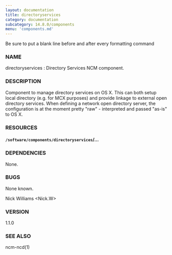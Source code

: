 ```yaml
---
layout: documentation
title: directoryservices
category: documentation
subcategory: 14.8.0/components
menu: 'components.md'
---
```

Be sure to put a blank line before and after every formatting command

### NAME

directoryservices : Directory Services NCM component.

### DESCRIPTION

Component to manage directory services on OS X. This can both setup local directory (e.g. for MCX purposes) and provide linkage to external open directory services. When defining a network open directory server, the configuration is at the moment pretty "raw" - interpreted and passed "as-is" to OS X.

### RESOURCES

#### `/software/components/directoryservices`/...

### DEPENDENCIES

None.

### BUGS

None known.

Nick Williams &lt;Nick.W&gt;

### VERSION

1.1.0

### SEE ALSO

ncm-ncd(1)
